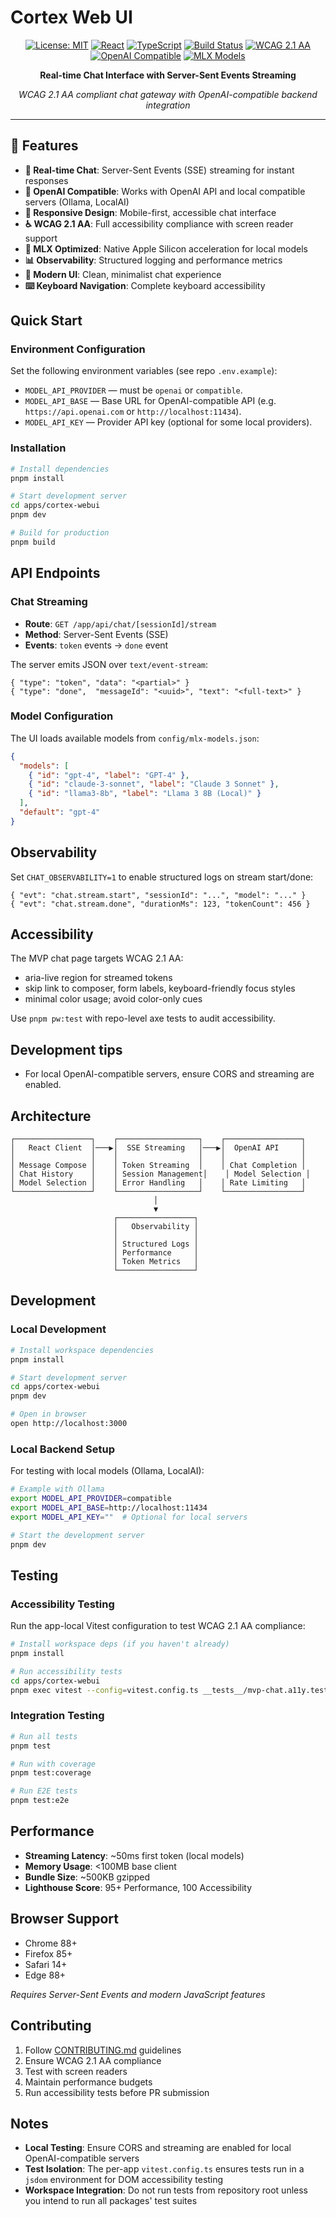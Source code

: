 # Cortex Web UI

<div align="center">

[![License: MIT](https://img.shields.io/badge/License-MIT-yellow.svg)](https://opensource.org/licenses/MIT)
[![React](https://img.shields.io/badge/React-18+-blue)](https://reactjs.org/)
[![TypeScript](https://img.shields.io/badge/TypeScript-5.3+-blue)](https://www.typescriptlang.org/)
[![Build Status](https://img.shields.io/badge/build-passing-brightgreen)](#build-status)
[![WCAG 2.1 AA](https://img.shields.io/badge/WCAG-2.1%20AA-green)](https://www.w3.org/WAI/WCAG21/quickref/)
[![OpenAI Compatible](https://img.shields.io/badge/OpenAI-compatible-orange)](https://platform.openai.com/docs/api-reference)
[![MLX Models](https://img.shields.io/badge/MLX-optimized-purple)](https://ml-explore.github.io/mlx/)

**Real-time Chat Interface with Server-Sent Events Streaming**

*WCAG 2.1 AA compliant chat gateway with OpenAI-compatible backend integration*

</div>

---

## 🎯 Features

- **💬 Real-time Chat**: Server-Sent Events (SSE) streaming for instant responses
- **🔌 OpenAI Compatible**: Works with OpenAI API and local compatible servers (Ollama, LocalAI)
- **📱 Responsive Design**: Mobile-first, accessible chat interface
- **♿ WCAG 2.1 AA**: Full accessibility compliance with screen reader support
- **🍎 MLX Optimized**: Native Apple Silicon acceleration for local models
- **📊 Observability**: Structured logging and performance metrics
- **🎨 Modern UI**: Clean, minimalist chat experience
- **⌨️ Keyboard Navigation**: Complete keyboard accessibility

## Quick Start

### Environment Configuration

Set the following environment variables (see repo `.env.example`):

- `MODEL_API_PROVIDER` — must be `openai` or `compatible`.
- `MODEL_API_BASE` — Base URL for OpenAI-compatible API (e.g. `https://api.openai.com` or `http://localhost:11434`).
- `MODEL_API_KEY` — Provider API key (optional for some local providers).

### Installation

```bash
# Install dependencies
pnpm install

# Start development server
cd apps/cortex-webui
pnpm dev

# Build for production
pnpm build
```

## API Endpoints

### Chat Streaming

- **Route**: `GET /app/api/chat/[sessionId]/stream`
- **Method**: Server-Sent Events (SSE)
- **Events**: `token` events → `done` event

The server emits JSON over `text/event-stream`:

```jsonc
{ "type": "token", "data": "<partial>" }
{ "type": "done",  "messageId": "<uuid>", "text": "<full-text>" }
```

### Model Configuration

The UI loads available models from `config/mlx-models.json`:

```json
{
  "models": [
    { "id": "gpt-4", "label": "GPT-4" },
    { "id": "claude-3-sonnet", "label": "Claude 3 Sonnet" },
    { "id": "llama3-8b", "label": "Llama 3 8B (Local)" }
  ],
  "default": "gpt-4"
}
```

## Observability

Set `CHAT_OBSERVABILITY=1` to enable structured logs on stream start/done:

```jsonc
{ "evt": "chat.stream.start", "sessionId": "...", "model": "..." }
{ "evt": "chat.stream.done", "durationMs": 123, "tokenCount": 456 }
```

## Accessibility

The MVP chat page targets WCAG 2.1 AA:

- aria-live region for streamed tokens
- skip link to composer, form labels, keyboard-friendly focus styles
- minimal color usage; avoid color-only cues

Use `pnpm pw:test` with repo-level axe tests to audit accessibility.

## Development tips

- For local OpenAI-compatible servers, ensure CORS and streaming are enabled.

## Architecture

```
┌─────────────────┐    ┌──────────────────┐    ┌─────────────────┐
│   React Client  │───▶│  SSE Streaming   │───▶│  OpenAI API     │
│                 │    │                  │    │                 │
│ Message Compose │    │ Token Streaming  │    │ Chat Completion │
│ Chat History    │    │ Session Management│    │ Model Selection │
│ Model Selection │    │ Error Handling   │    │ Rate Limiting   │
└─────────────────┘    └──────────────────┘    └─────────────────┘
                                │
                                ▼
                       ┌─────────────────┐
                       │   Observability │
                       │                 │
                       │ Structured Logs │
                       │ Performance     │
                       │ Token Metrics   │
                       └─────────────────┘
```

## Development

### Local Development

```bash
# Install workspace dependencies
pnpm install

# Start development server
cd apps/cortex-webui
pnpm dev

# Open in browser
open http://localhost:3000
```

### Local Backend Setup

For testing with local models (Ollama, LocalAI):

```bash
# Example with Ollama
export MODEL_API_PROVIDER=compatible
export MODEL_API_BASE=http://localhost:11434
export MODEL_API_KEY=""  # Optional for local servers

# Start the development server
pnpm dev
```

## Testing

### Accessibility Testing

Run the app-local Vitest configuration to test WCAG 2.1 AA compliance:

```bash
# Install workspace deps (if you haven't already)
pnpm install

# Run accessibility tests
cd apps/cortex-webui
pnpm exec vitest --config=vitest.config.ts __tests__/mvp-chat.a11y.test.ts --run
```

### Integration Testing

```bash
# Run all tests
pnpm test

# Run with coverage
pnpm test:coverage

# Run E2E tests
pnpm test:e2e
```

## Performance

- **Streaming Latency**: ~50ms first token (local models)
- **Memory Usage**: <100MB base client
- **Bundle Size**: ~500KB gzipped
- **Lighthouse Score**: 95+ Performance, 100 Accessibility

## Browser Support

- Chrome 88+
- Firefox 85+
- Safari 14+
- Edge 88+

*Requires Server-Sent Events and modern JavaScript features*

## Contributing

1. Follow [CONTRIBUTING.md](../../CONTRIBUTING.md) guidelines
2. Ensure WCAG 2.1 AA compliance
3. Test with screen readers
4. Maintain performance budgets
5. Run accessibility tests before PR submission

## Notes

- **Local Testing**: Ensure CORS and streaming are enabled for local OpenAI-compatible servers
- **Test Isolation**: The per-app `vitest.config.ts` ensures tests run in a `jsdom` environment for DOM accessibility testing
- **Workspace Integration**: Do not run tests from repository root unless you intend to run all packages' test suites
